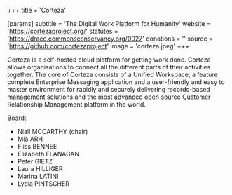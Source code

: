 +++
title = 'Corteza'

[params]
    subtitle = 'The Digital Work Platform for Humanity'
    website = 'https://cortezaproject.org/'
    statutes = 'https://dracc.commonsconservancy.org/0027'
    donations = ''
    source = 'https://github.com/cortezaproject'
    image = 'corteza.jpeg'
+++

Corteza is a self-hosted cloud platform for getting work done. Corteza allows organisations to connect all the different parts of their activities together. The core of Corteza consists of a Unified Workspace, a feature complete Enterprise Messaging application and a user-friendly and easy to master environment for rapidly and securely delivering records-based management solutions and the most advanced open source Customer Relationship Management platform in the world.

Board:
 * Niall MCCARTHY (chair)
 * Mia ARH
 * Fliss BENNEE
 * Elizabeth FLANAGAN
 * Peter GIETZ
 * Laura HILLIGER
 * Marina LATINI
 * Lydia PINTSCHER
